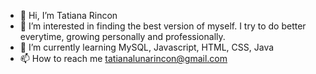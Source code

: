 - 👋 Hi, I’m Tatiana Rincon
- 👀 I’m interested in finding the best version of myself. I try to do better everytime, growing personally and professionally.
- 🌱 I’m currently learning MySQL, Javascript, HTML, CSS, Java
- 📫 How to reach me tatianalunarincon@gmail.com 

<!---
tatianarincon96/tatianarincon96 is a ✨ special ✨ repository because its `README.md` (this file) appears on your GitHub profile.
You can click the Preview link to take a look at your changes.
--->
